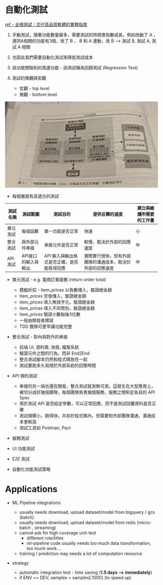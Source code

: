 # 自動化測試

[ref - 全棧測試｜交付高品質軟體的實務指南](https://www.books.com.tw/products/0010961495)

1. 手動測試，隨著功能數量變多，需要測試的時間會指數成長，例如改動了 A ，連同A相關的功能有3個，改了 B ， B 和 A 連動，改 B --> 測試 B, 測試 A, 測試 A 相關

2. 也因此我們需要自動化測試來降低測試成本

3. 該功能關聯到的周邊功能 - 該測試稱為回歸測試 (Regression Test)

4. 測試的微觀與宏觀
    * 宏觀 - top level
    * 微觀 - bottom level

<img src='./assets/at_1.jpeg'></img>

* 每個層面有其適合的測試

|測試名稱|測試範圍|測試目的|提供反饋的速度|建立與維護所需要的工作量|
|-------|------|-------|------------|--------------------|
|單元測試|每個函數|單一功能是否正常|快速  |小|
|整合測試|與外部元件串接|串接元件是否正常|較慢、取決於外部的回應速度  |中|
|API測試|API接口的輸入與輸出|API 輸入與輸出格式是否正確，是否能取得回應|實際實行很快，但有外部團隊的溝通成本、取決於外部的回應速度  |中|

* 單元測試 - e.g. 電商訂單服務 (return order total)
    * 模擬折扣 - item_prices 以負數傳入，驗證總金額
    * item_prices 空值傳入，驗證總金額
    * item_prices 填入無效字元，驗證總金額
    * item_prices 填入不同幣別，驗證總金額
    * item_prices 驗證小數點後3位數
    * 一般由開發者撰寫
    * TDD 團隊可更早讓功能完整

* 整合測試 - 對內與對外的串接
    * 前端 UI, 資料庫, 快取, 檔案系統
    * 驗證元件之間的行為，而非 End2End
    * 整合測試腳本仍然和程式碼放在一起
    * 測試要跑多久局限於外部系統的回應時間

* API 規約測試
    * 串接的另一端也還在開發，整合測試就測無可測，這發生在大型應用上，被切分成好幾個團隊，每個團隊負責幾個服務，服務之間制定各自的 API Spec
    * 用於測試 API 是否給定參數，可以正常回應，而不是測試回覆資料是否正確
    * 測試規模小，跑得快，共存於程式碼內，但需要和外部團隊溝通，溝通成本會較高
    * 測試工具如 Postman, Pact

* 服務測試

* UI 功能測試

* E2E 測試

* 自動化功能測試策略


# Applications

* ML Pipeline integrations
    * usually needs download, upload dataset/model from bigquery / gcs (batch)
    * usually needs download, upload dataset/model from redis (micro-batch , streaming)
    * cannot ask for high coverage unit-test
        * different role/titles
        * ml-pipeline code usually needs too much data transformation, too much work....
    * training / prediction may needs a lot of computation resource

* strategy
    * automatic integration test - time saving (**1.5 days --> immediately**)
    * if ENV == DEV, samples = samples[:1000] (to speed up)

